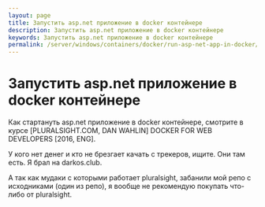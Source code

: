```yaml
---
layout: page
title: Запустить asp.net приложение в docker контейнере
description: Запустить asp.net приложение в docker контейнере
keywords: Запустить asp.net приложение в docker контейнере
permalink: /server/windows/containers/docker/run-asp-net-app-in-docker/
---
```


# Запустить asp.net приложение в docker контейнере

Как стартануть asp.net приложение в docker контейнере, смотрите в курсе [PLURALSIGHT.COM, DAN WAHLIN] DOCKER FOR WEB DEVELOPERS [2016, ENG].

У кого нет денег и кто не брезгает качать с трекеров, ищите. Они там есть.
Я брал на darkos.club.

А так как мудаки с которыми работает pluralsight, забанили мой репо с исходниками (один из репо), я вообще не рекомендую покупать что-либо от pluralsight.
